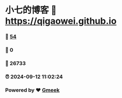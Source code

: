 # 小七的博客 :link: https://qigaowei.github.io 
### :page_facing_up: [54](https://qigaowei.github.io/tag.html) 
### :speech_balloon: 0 
### :hibiscus: 26733 
### :alarm_clock: 2024-09-12 11:02:24 
### Powered by :heart: [Gmeek](https://github.com/Meekdai/Gmeek)
